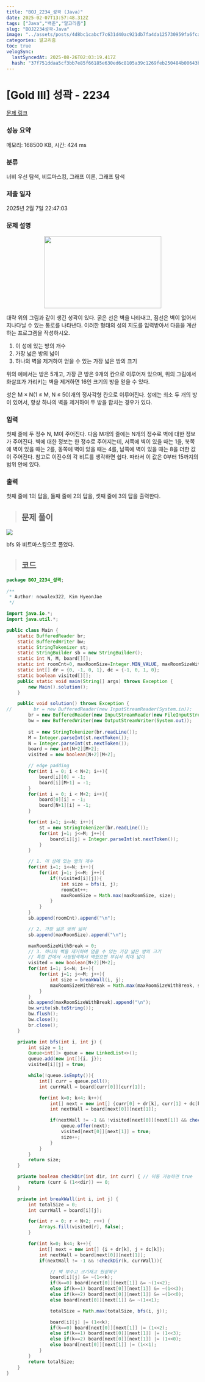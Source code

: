 ```yaml
---
title: "BOJ_2234_성곽 (Java)"
date: 2025-02-07T13:57:48.312Z
tags: ["Java","백준","알고리즘"]
slug: "BOJ2234성곽-Java"
image: "../assets/posts/4d8bc1cabcf7c631d40ac921db7fa4da125730959fa6fca7ea37958735ff5e15.png"
categories: 알고리즘
toc: true
velogSync:
  lastSyncedAt: 2025-08-26T02:03:19.417Z
  hash: "37f751ddaa5cf3bb7e85f66185e630ed6c8105a39c1269feb250484b00643b19"
---
```


# [Gold III] 성곽 - 2234 

[문제 링크](https://www.acmicpc.net/problem/2234) 

### 성능 요약

메모리: 168500 KB, 시간: 424 ms

### 분류

너비 우선 탐색, 비트마스킹, 그래프 이론, 그래프 탐색

### 제출 일자

2025년 2월 7일 22:47:03

### 문제 설명

<p style="text-align: center;"><img alt="" src="https://www.acmicpc.net/JudgeOnline/upload/201008/cas.PNG" style="height:189px; width:307px"></p>

<p>대략 위의 그림과 같이 생긴 성곽이 있다. 굵은 선은 벽을 나타내고, 점선은 벽이 없어서 지나다닐 수 있는 통로를 나타낸다. 이러한 형태의 성의 지도를 입력받아서 다음을 계산하는 프로그램을 작성하시오.</p>

<ol>
	<li>이 성에 있는 방의 개수</li>
	<li>가장 넓은 방의 넓이</li>
	<li>하나의 벽을 제거하여 얻을 수 있는 가장 넓은 방의 크기</li>
</ol>

<p>위의 예에서는 방은 5개고, 가장 큰 방은 9개의 칸으로 이루어져 있으며, 위의 그림에서 화살표가 가리키는 벽을 제거하면 16인 크기의 방을 얻을 수 있다.</p>

<p>성은 M × N(1 ≤ M, N ≤ 50)개의 정사각형 칸으로 이루어진다. 성에는 최소 두 개의 방이 있어서, 항상 하나의 벽을 제거하여 두 방을 합치는 경우가 있다.</p>

### 입력 

 <p>첫째 줄에 두 정수 N, M이 주어진다. 다음 M개의 줄에는 N개의 정수로 벽에 대한 정보가 주어진다. 벽에 대한 정보는 한 정수로 주어지는데, 서쪽에 벽이 있을 때는 1을, 북쪽에 벽이 있을 때는 2를, 동쪽에 벽이 있을 때는 4를, 남쪽에 벽이 있을 때는 8을 더한 값이 주어진다. 참고로 이진수의 각 비트를 생각하면 쉽다. 따라서 이 값은 0부터 15까지의 범위 안에 있다.</p>

### 출력 

 <p>첫째 줄에 1의 답을, 둘째 줄에 2의 답을, 셋째 줄에 3의 답을 출력한다.</p>



> ## 문제 풀이

![](/assets/posts/f83adf215a541509e162bf867fdc6b92820f8e441f4a0f46a1b0621c9904f931.png)

bfs 와 비트마스킹으로 풀었다.

> ## 코드

```java
package BOJ_2234_성곽;
        
/**
 * Author: nowalex322, Kim HyeonJae
 */

import java.io.*;
import java.util.*;

public class Main {
    static BufferedReader br;
    static BufferedWriter bw;
    static StringTokenizer st;
    static StringBuilder sb = new StringBuilder();
    static int N, M, board[][];
    static int roomCnt=0, maxRoomSize=Integer.MIN_VALUE, maxRoomSizeWithBreak=Integer.MIN_VALUE;
    static int[] dr = {0, -1, 0, 1}, dc = {-1, 0, 1, 0};
    static boolean visited[][];
    public static void main(String[] args) throws Exception {
        new Main().solution();
    }

    public void solution() throws Exception {
//        br = new BufferedReader(new InputStreamReader(System.in));
        br = new BufferedReader(new InputStreamReader(new FileInputStream("src/main/java/BOJ_2234_성곽/input.txt")));
        bw = new BufferedWriter(new OutputStreamWriter(System.out));
        
        st = new StringTokenizer(br.readLine());
        M = Integer.parseInt(st.nextToken());
        N = Integer.parseInt(st.nextToken());
        board = new int[N+2][M+2];
        visited = new boolean[N+2][M+2];

        // edge padding
        for(int i = 0; i < N+2; i++){
            board[i][0] = -1;
            board[i][M+1] = -1;
        }
        for(int i = 0; i < M+2; i++){
            board[0][i] = -1;
            board[N+1][i] = -1;
        }

        for(int i=1; i<=N; i++){
            st = new StringTokenizer(br.readLine());
            for(int j=1; j<=M; j++){
                board[i][j] = Integer.parseInt(st.nextToken());
            }
        }

        // 1. 이 성에 있는 방의 개수
        for(int i=1; i<=N; i++){
            for(int j=1; j<=M; j++){
                if(!visited[i][j]){
                    int size = bfs(i, j);
                    roomCnt++;
                    maxRoomSize = Math.max(maxRoomSize, size);
                }
            }
        }
        sb.append(roomCnt).append("\n");

        // 2. 가장 넓은 방의 넓이
        sb.append(maxRoomSize).append("\n");

        maxRoomSizeWithBreak = 0;
        // 3. 하나의 벽을 제거하여 얻을 수 있는 가장 넓은 방의 크기
        // 특정 칸에서 사방탐색해서 벽있으면 부숴서 최대 넓이
        visited = new boolean[N+2][M+2];
        for(int i=1; i<=N; i++){
            for(int j=1; j<=M; j++){
                int size = breakWall(i, j);
                maxRoomSizeWithBreak = Math.max(maxRoomSizeWithBreak, size);
            }
        }
        sb.append(maxRoomSizeWithBreak).append("\n");
        bw.write(sb.toString());
        bw.flush();
        bw.close();
        br.close();
    }

    private int bfs(int i, int j) {
        int size = 1;
        Queue<int[]> queue = new LinkedList<>();
        queue.add(new int[]{i, j});
        visited[i][j] = true;

        while(!queue.isEmpty()){
            int[] curr = queue.poll();
            int currWall = board[curr[0]][curr[1]];

            for(int k=0; k<4; k++){
                int[] next = new int[] {curr[0] + dr[k], curr[1] + dc[k]};
                int nextWall = board[next[0]][next[1]];

                if(nextWall != -1 && !visited[next[0]][next[1]] && checkDir(k, currWall)){
                    queue.offer(next);
                    visited[next[0]][next[1]] = true;
                    size++;
                }
            }
        }
        return size;
    }

    private boolean checkDir(int dir, int curr) { // 이동 가능하면 true
        return (curr & (1<<dir)) == 0;
    }

    private int breakWall(int i, int j) {
        int totalSize = 0;
        int currWall = board[i][j];

        for(int r = 0; r < N+2; r++) {
            Arrays.fill(visited[r], false);
        }

        for(int k=0; k<4; k++){
            int[] next = new int[] {i + dr[k], j + dc[k]};
            int nextWall = board[next[0]][next[1]];
            if(nextWall != -1 && !checkDir(k, currWall)){

                // 벽 부수고 크기재고 원상복구
                board[i][j] &= ~(1<<k);
                if(k==0) board[next[0]][next[1]] &= ~(1<<2);
                else if(k==1) board[next[0]][next[1]] &= ~(1<<3);
                else if(k==2) board[next[0]][next[1]] &= ~(1<<0);
                else board[next[0]][next[1]] &= ~(1<<1);

                totalSize = Math.max(totalSize, bfs(i, j));

                board[i][j] |= (1<<k);
                if(k==0) board[next[0]][next[1]] |= (1<<2);
                else if(k==1) board[next[0]][next[1]] |= (1<<3);
                else if(k==2) board[next[0]][next[1]] |= (1<<0);
                else board[next[0]][next[1]] |= (1<<1);
            }
        }
        return totalSize;
    }
}

```